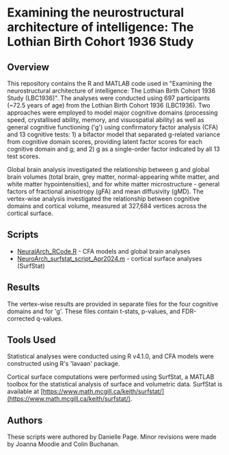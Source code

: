 # Examining the neurostructural architecture of intelligence: The Lothian Birth Cohort 1936 Study

## Overview
This repository contains the R and MATLAB code used in "Examining the neurostructural architecture of intelligence: The Lothian Birth Cohort 1936 Study (LBC1936)". The analyses were conducted using 697 participants (~72.5 years of age) from the Lothian Birth Cohort 1936 (LBC1936). Two approaches were employed to model major cognitive domains (processing speed, crystallised ability, memory, and visuospatial ability) as well as general cognitive functioning ('g') using confirmatory factor analysis (CFA) and 13 cognitive tests: 1) a bifactor model that separated g-related variance from cognitive domain scores, providing latent factor scores for each cognitive domain and g; and 2) g as a single-order factor indicated by all 13 test scores.

Global brain analysis investigated the relationship between g and global brain volumes (total brain, grey matter, normal-appearing white matter, and white matter hypointensities), and for white matter microstructure - general factors of fractional anisotropy (gFA) and mean diffusivity (gMD). The vertex-wise analysis investigated the relationship between cognitive domains and cortical volume, measured at 327,684 vertices across the cortical surface.

## Scripts
 - [NeuralArch_RCode.R](NeuralArch_RCode.R) - CFA models and global brain analyses
 - [NeuroArch_surfstat_script_Apr2024.m](NeuroArch_surfstat_script_Apr2024.m) - cortical surface analyses (SurfStat)

## Results
The vertex-wise results are provided in separate files for the four cognitive domains and for 'g'. These files contain t-stats, p-values, and FDR-corrected q-values. 

## Tools Used
Statistical analyses were conducted using R v4.1.0, and CFA models were constructed using R's 'lavaan' package.

Cortical surface computations were performed using SurfStat, a MATLAB toolbox for the statistical analysis of surface and volumetric data. SurfStat is available at [https://www.math.mcgill.ca/keith/surfstat/](https://www.math.mcgill.ca/keith/surfstat/).

## Authors
These scripts were authored by Danielle Page. Minor revisions were made by Joanna Moodie and Colin Buchanan.
